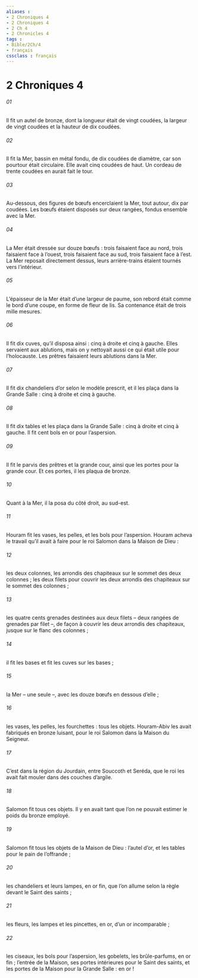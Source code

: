 ```yaml
---
aliases : 
- 2 Chroniques 4
- 2 Chroniques 4
- 2 Ch 4
- 2 Chronicles 4
tags : 
- Bible/2Ch/4
- français
cssclass : français
---
```


# 2 Chroniques 4

###### 01
Il fit un autel de bronze, dont la longueur était de vingt coudées, la largeur de vingt coudées et la hauteur de dix coudées.
###### 02
Il fit la Mer, bassin en métal fondu, de dix coudées de diamètre, car son pourtour était circulaire. Elle avait cinq coudées de haut. Un cordeau de trente coudées en aurait fait le tour.
###### 03
Au-dessous, des figures de bœufs encerclaient la Mer, tout autour, dix par coudées. Les bœufs étaient disposés sur deux rangées, fondus ensemble avec la Mer.
###### 04
La Mer était dressée sur douze bœufs : trois faisaient face au nord, trois faisaient face à l’ouest, trois faisaient face au sud, trois faisaient face à l’est. La Mer reposait directement dessus, leurs arrière-trains étaient tournés vers l’intérieur.
###### 05
L’épaisseur de la Mer était d’une largeur de paume, son rebord était comme le bord d’une coupe, en forme de fleur de lis. Sa contenance était de trois mille mesures.
###### 06
Il fit dix cuves, qu’il disposa ainsi : cinq à droite et cinq à gauche. Elles servaient aux ablutions, mais on y nettoyait aussi ce qui était utile pour l’holocauste. Les prêtres faisaient leurs ablutions dans la Mer.
###### 07
Il fit dix chandeliers d’or selon le modèle prescrit, et il les plaça dans la Grande Salle : cinq à droite et cinq à gauche.
###### 08
Il fit dix tables et les plaça dans la Grande Salle : cinq à droite et cinq à gauche. Il fit cent bols en or pour l’aspersion.
###### 09
Il fit le parvis des prêtres et la grande cour, ainsi que les portes pour la grande cour. Et ces portes, il les plaqua de bronze.
###### 10
Quant à la Mer, il la posa du côté droit, au sud-est.
###### 11
Houram fit les vases, les pelles, et les bols pour l’aspersion. Houram acheva le travail qu’il avait à faire pour le roi Salomon dans la Maison de Dieu :
###### 12
les deux colonnes, les arrondis des chapiteaux sur le sommet des deux colonnes ; les deux filets pour couvrir les deux arrondis des chapiteaux sur le sommet des colonnes ;
###### 13
les quatre cents grenades destinées aux deux filets – deux rangées de grenades par filet –, de façon à couvrir les deux arrondis des chapiteaux, jusque sur le flanc des colonnes ;
###### 14
il fit les bases et fit les cuves sur les bases ;
###### 15
la Mer – une seule –, avec les douze bœufs en dessous d’elle ;
###### 16
les vases, les pelles, les fourchettes : tous les objets. Houram-Abiv les avait fabriqués en bronze luisant, pour le roi Salomon dans la Maison du Seigneur.
###### 17
C’est dans la région du Jourdain, entre Souccoth et Seréda, que le roi les avait fait mouler dans des couches d’argile.
###### 18
Salomon fit tous ces objets. Il y en avait tant que l’on ne pouvait estimer le poids du bronze employé.
###### 19
Salomon fit tous les objets de la Maison de Dieu : l’autel d’or, et les tables pour le pain de l’offrande ;
###### 20
les chandeliers et leurs lampes, en or fin, que l’on allume selon la règle devant le Saint des saints ;
###### 21
les fleurs, les lampes et les pincettes, en or, d’un or incomparable ;
###### 22
les ciseaux, les bols pour l’aspersion, les gobelets, les brûle-parfums, en or fin ; l’entrée de la Maison, ses portes intérieures pour le Saint des saints, et les portes de la Maison pour la Grande Salle : en or !
